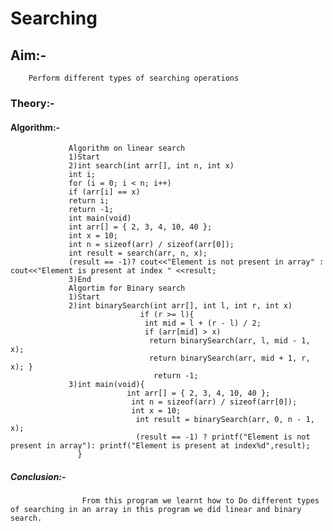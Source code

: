 # Searching
## Aim:-
        Perform different types of searching operations
### Theory:-
#### Algorithm:-
                 Algorithm on linear search
                 1)Start
                 2)int search(int arr[], int n, int x)
                 int i;
                 for (i = 0; i < n; i++) 
                 if (arr[i] == x) 
                 return i;
                 return -1;
                 int main(void) 
                 int arr[] = { 2, 3, 4, 10, 40 }; 
                 int x = 10; 
                 int n = sizeof(arr) / sizeof(arr[0]); 
                 int result = search(arr, n, x);
                 (result == -1)? cout<<"Element is not present in array" : cout<<"Element is present at index " <<result; 
                 3)End
                 Algortim for Binary search
                 1)Start
                 2)int binarySearch(int arr[], int l, int r, int x) 
                                 if (r >= l){
                                  int mid = l + (r - l) / 2;
                                  if (arr[mid] > x) 
                                   return binarySearch(arr, l, mid - 1, x); 
                                   return binarySearch(arr, mid + 1, r, x); }
                                    return -1;
                 3)int main(void){ 
                              int arr[] = { 2, 3, 4, 10, 40 }; 
                               int n = sizeof(arr) / sizeof(arr[0]); 
                               int x = 10; 
                                int result = binarySearch(arr, 0, n - 1, x); 
                                (result == -1) ? printf("Element is not present in array"): printf("Element is present at index%d",result); 
                   } 
 ##### Conclusion:-
                    From this program we learnt how to Do different types of searching in an array in this program we did linear and binary                     search.
